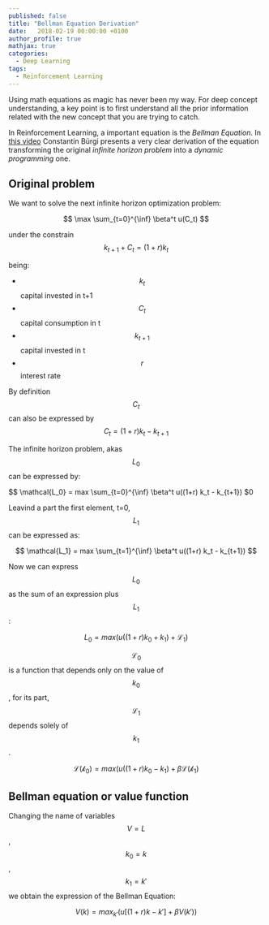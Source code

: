 ```yaml
---
published: false
title: "Bellman Equation Derivation"
date:   2018-02-19 00:00:00 +0100
author_profile: true
mathjax: true
categories:
  - Deep Learning
tags:
  - Reinforcement Learning
---
```


Using math equations as magic has never been my way. For deep concept understanding, a key point is to first understand all the prior information related with the new concept that you are trying to catch.

In Reinforcement Learning, a important equation is the *Bellman Equation*. In [this video](https://www.youtube.com/watch?v=us8JoyjD0Oo) Constantin Bürgi presents a very clear derivation of the equation transforming the original *infinite horizon problem* into a *dynamic programming* one.

## Original problem 

We want to solve the next infinite horizon optimization problem:

$$ \max \sum_{t=0}^{\inf} \beta^t u(C_t) $$

under the constrain $$ k_{t+1} + C_t = (1 + r) k_t$$

being:

* $$ k_t $$ capital invested in t+1
* $$ C_t $$ capital consumption in t
* $$ k_{t+1} $$ capital invested in t
* $$ r $$ interest rate

By definition $$C_t$$ can also be expressed by $$ C_t = (1+r)k_t - k_{t+1}  $$

The infinite horizon problem, akas $$ L_0 $$ can be expressed by:

$$ \mathcal{L_0} = max \sum_{t=0}^{\inf} \beta^t u((1+r) k_t - k_{t+1}) $0

Leavind a part the first element, t=0, $$L_1$$ can be expressed as:

$$ \mathcal{L_1} = max \sum_{t=1}^{\inf} \beta^t u((1+r) k_t - k_{t+1}) $$

Now we can express $$L_0$$ as the sum of an expression plus $$L_1$$:

$$ L_0 = max( u((1+r)k_0 + k_1) + \mathcal{L_1}) $$

$$ \mathcal{L_0} $$ is a function that depends only on the value of $$k_0$$, for its part, $$ \mathcal{L_1} $$ depends
solely of $$ k_1$$.

$$ \mathcal{L(k_0)} = max ( u ((1+r)k_0 - k_1) + \beta \mathcal{L(k_1)} $$

## Bellman equation or value function

Changing the name of variables $$ V = L $$, $$ k_0 = k $$, $$ k_1 = k' $$ we obtain the expression of the Bellman Equation:

$$ V(k) = max_{k'} ( u [(1+r)k - k'] + \beta V(k'))$$
